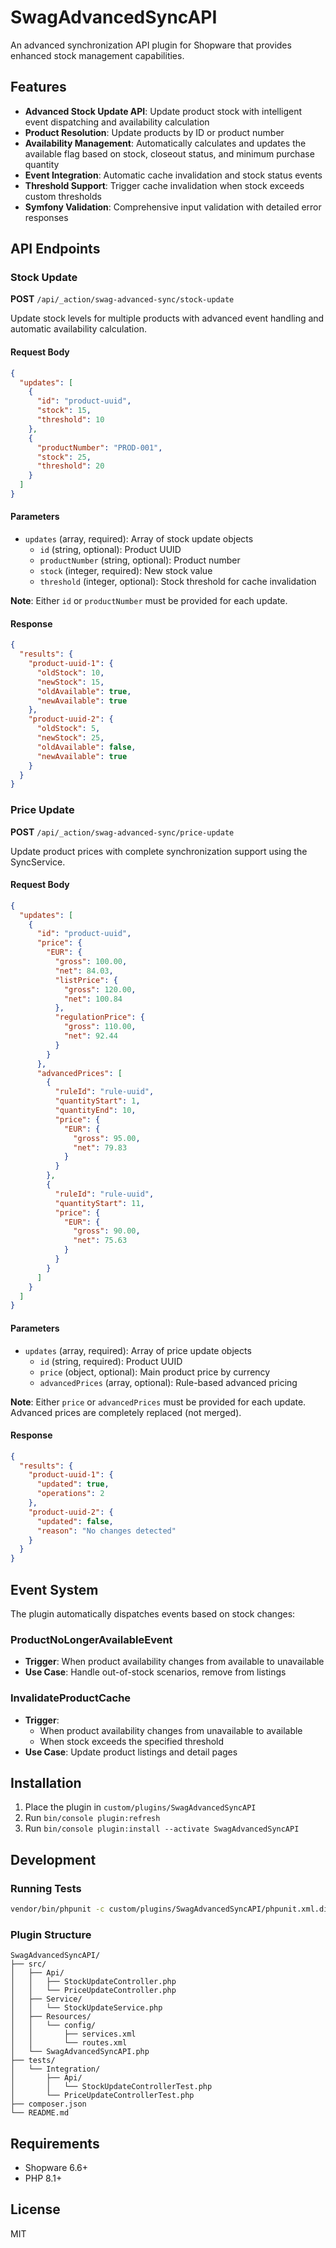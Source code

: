 # SwagAdvancedSyncAPI

An advanced synchronization API plugin for Shopware that provides enhanced stock management capabilities.

## Features

- **Advanced Stock Update API**: Update product stock with intelligent event dispatching and availability calculation
- **Product Resolution**: Update products by ID or product number
- **Availability Management**: Automatically calculates and updates the available flag based on stock, closeout status, and minimum purchase quantity
- **Event Integration**: Automatic cache invalidation and stock status events
- **Threshold Support**: Trigger cache invalidation when stock exceeds custom thresholds
- **Symfony Validation**: Comprehensive input validation with detailed error responses

## API Endpoints

### Stock Update

**POST** `/api/_action/swag-advanced-sync/stock-update`

Update stock levels for multiple products with advanced event handling and automatic availability calculation.

#### Request Body

```json
{
  "updates": [
    {
      "id": "product-uuid",
      "stock": 15,
      "threshold": 10
    },
    {
      "productNumber": "PROD-001", 
      "stock": 25,
      "threshold": 20
    }
  ]
}
```

#### Parameters

- `updates` (array, required): Array of stock update objects
  - `id` (string, optional): Product UUID
  - `productNumber` (string, optional): Product number
  - `stock` (integer, required): New stock value
  - `threshold` (integer, optional): Stock threshold for cache invalidation

**Note**: Either `id` or `productNumber` must be provided for each update.

#### Response

```json
{
  "results": {
    "product-uuid-1": {
      "oldStock": 10,
      "newStock": 15,
      "oldAvailable": true,
      "newAvailable": true
    },
    "product-uuid-2": {
      "oldStock": 5,
      "newStock": 25,
      "oldAvailable": false,
      "newAvailable": true
    }
  }
}
```

### Price Update

**POST** `/api/_action/swag-advanced-sync/price-update`

Update product prices with complete synchronization support using the SyncService.

#### Request Body

```json
{
  "updates": [
    {
      "id": "product-uuid",
      "price": {
        "EUR": {
          "gross": 100.00,
          "net": 84.03,
          "listPrice": {
            "gross": 120.00,
            "net": 100.84
          },
          "regulationPrice": {
            "gross": 110.00,
            "net": 92.44
          }
        }
      },
      "advancedPrices": [
        {
          "ruleId": "rule-uuid",
          "quantityStart": 1,
          "quantityEnd": 10,
          "price": {
            "EUR": {
              "gross": 95.00,
              "net": 79.83
            }
          }
        },
        {
          "ruleId": "rule-uuid",
          "quantityStart": 11,
          "price": {
            "EUR": {
              "gross": 90.00,
              "net": 75.63
            }
          }
        }
      ]
    }
  ]
}
```

#### Parameters

- `updates` (array, required): Array of price update objects
  - `id` (string, required): Product UUID
  - `price` (object, optional): Main product price by currency
  - `advancedPrices` (array, optional): Rule-based advanced pricing

**Note**: Either `price` or `advancedPrices` must be provided for each update. Advanced prices are completely replaced (not merged).

#### Response

```json
{
  "results": {
    "product-uuid-1": {
      "updated": true,
      "operations": 2
    },
    "product-uuid-2": {
      "updated": false,
      "reason": "No changes detected"
    }
  }
}
```

## Event System

The plugin automatically dispatches events based on stock changes:

### ProductNoLongerAvailableEvent
- **Trigger**: When product availability changes from available to unavailable
- **Use Case**: Handle out-of-stock scenarios, remove from listings

### InvalidateProductCache
- **Trigger**: 
  - When product availability changes from unavailable to available
  - When stock exceeds the specified threshold
- **Use Case**: Update product listings and detail pages

## Installation

1. Place the plugin in `custom/plugins/SwagAdvancedSyncAPI`
2. Run `bin/console plugin:refresh`
3. Run `bin/console plugin:install --activate SwagAdvancedSyncAPI`

## Development

### Running Tests

```bash
vendor/bin/phpunit -c custom/plugins/SwagAdvancedSyncAPI/phpunit.xml.dist
```

### Plugin Structure

```
SwagAdvancedSyncAPI/
├── src/
│   ├── Api/
│   │   ├── StockUpdateController.php
│   │   └── PriceUpdateController.php
│   ├── Service/
│   │   └── StockUpdateService.php
│   ├── Resources/
│   │   └── config/
│   │       ├── services.xml
│   │       └── routes.xml
│   └── SwagAdvancedSyncAPI.php
├── tests/
│   └── Integration/
│       ├── Api/
│       │   └── StockUpdateControllerTest.php
│       └── PriceUpdateControllerTest.php
├── composer.json
└── README.md
```

## Requirements

- Shopware 6.6+
- PHP 8.1+

## License

MIT
